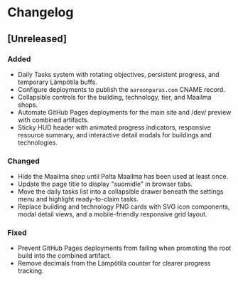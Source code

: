 # Changelog

## [Unreleased]
### Added
- Daily Tasks system with rotating objectives, persistent progress, and temporary Lämpötila buffs.
- Configure deployments to publish the `aaroonparas.com` CNAME record.
- Collapsible controls for the building, technology, tier, and Maailma shops.
- Automate GitHub Pages deployments for the main site and /dev/ preview with combined artifacts.
- Sticky HUD header with animated progress indicators, responsive resource summary, and interactive detail modals for buildings and technologies.

### Changed
- Hide the Maailma shop until Polta Maailma has been used at least once.
- Update the page title to display "suomidle" in browser tabs.
- Move the daily tasks list into a collapsible drawer beneath the settings menu and highlight ready-to-claim tasks.
- Replace building and technology PNG cards with SVG icon components, modal detail views, and a mobile-friendly responsive grid layout.


### Fixed
- Prevent GitHub Pages deployments from failing when promoting the root build into the combined artifact.
- Remove decimals from the Lämpötila counter for clearer progress tracking.

